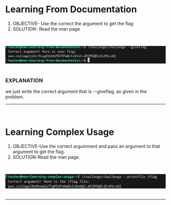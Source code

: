 # Learning From Documentation
1) OBJECTIVE- Use the correct the argument to get the flag
2) SOLUTION-  Read the man page

&nbsp;

![](snapshots\module3\sc1.png)
&nbsp;

### EXPLANATION
we just write the correct argument that is --giveflag, as given in the problem.


---
&nbsp;
# Learning Complex Usage
1) OBJECTIVE-Use the correct argumment and pass an argument to that argument to get the flag.
2) SOLUTION-Read the man page.

&nbsp;

![](snapshots\module3\sc2.png)
&nbsp;



---
&nbsp;